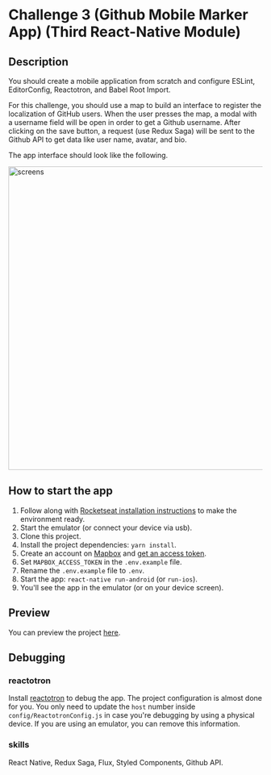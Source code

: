 # Challenge 3 (Github Mobile Marker App) (Third React-Native Module)

## Description
You should create a mobile application from scratch and configure ESLint, EditorConfig, Reactotron, and Babel Root Import.

For this challenge, you should use a map to build an interface to register the localization of GitHub users. When the user presses the map, a modal with a username field will be open in order to get a Github username. After clicking on the save button, a request (use Redux Saga) will be sent to the Github API to get data like user name, avatar, and bio.

The app interface should look like the following.

<img width="602" alt="screens" src="https://user-images.githubusercontent.com/12154623/57719794-e7d0da00-7656-11e9-9805-1ef020d3ca03.png">


## How to start the app
1. Follow along with [Rocketseat installation instructions](https://docs.rocketseat.dev/ambiente-react-native/introducao) to make the environment ready.
2. Start the emulator (or connect your device via usb).
3. Clone this project.
4. Install the project dependencies: `yarn install`.
5. Create an account on [Mapbox](https://www.mapbox.com/) and [get an access token](https://docs.mapbox.com/help/how-mapbox-works/access-tokens/).
6. Set `MAPBOX_ACCESS_TOKEN` in the `.env.example` file.
7. Rename the `.env.example` file to `.env`.
8. Start the app: `react-native run-android` (or `run-ios`).
9. You'll see the app in the emulator (or on your device screen).

## Preview
You can preview the project [here]().

## Debugging

### reactotron
Install [reactotron](https://github.com/infinitered/reactotron) to debug the app. The project configuration is almost done for you. You only need to update the `host` number inside `config/ReactotronConfig.js` in case you're debugging by using a physical device. If you are using an emulator, you can remove this information.

### skills
React Native, Redux Saga, Flux, Styled Components, Github API.
